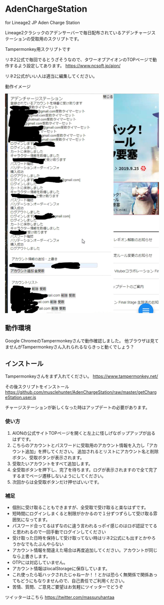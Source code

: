 # AdenChargeStation
for Lineage2 JP Aden Charge Station

Lineage2クラシックのアデンサーバーで毎日配布されているアデンチャージステーションの受取用のスクリプトです。

Tampermonkey用スクリプトです

リネ2公式で毎回でるとうざそうなので、タワーオブアイオンのTOPページで動作するよう設定してあります。
https://www.ncsoft.jp/aion/

リネ2公式がいい人は適当に編集してください。

動作イメージ

<img src="https://github.com/musclehunter/musclehunter_desc_images/raw/master/aden_charge_station.jpg" width="621">


## 動作環境
Google ChromeのTampermonkeyさんで動作確認しました。
他ブラウザは見てませんがTampermonkeyさん入れられるならきっと動くでしょう？

## インストール
Tampermonkeyさんをまず入れてください。
https://www.tampermonkey.net/

その後スクリプトをインストール
https://github.com/musclehunter/AdenChargeStation/raw/master/getChargeStation.user.js

チャージステーションが新しくなった時はアップデートの必要があります。

### 使い方

1. AIONの公式サイトTOPページを開くと左上に怪しげなポップアップが出るはずです。
2. こちらのアカウントとパスワードに受取用のアカウント情報を入力し「アカウント追加」を押してください。
追加されるとリストにアカウント名と削除ボタン、受取ボタンが表示されます。
3. 受取たいアカウントをすべて追加します。
4. 全受取ボタンを押下し、完了を待ちます。ログが表示されますので全て完了するまでページ遷移しないようにしてください。
5. 次回からは全受取ボタンだけ押せばいいです。

### 補足

* 個別に受け取ることもできますが、全受取で受け取ると楽なはずです。
* 短時間にログインしまくると制限がかかるので１分ずつずらして受け取る雰囲気になってます。
* パスワード合ってるはずなのに違う言われるっポイ感じのはロボ認証でてると思われるので一回手動でログインしてください
* 受け取った日時を保持して受け取ってない時はリネ2公式にも出すとかやろうかなでもたぶんやらない
* アカウント情報を間違えた場合は再度追加してください。アカウントが同じなら上書きします。
* OTPには対応していません。
* アカウント情報はlocalStorageに保存しています。
* これ使ったら垢ハックされたじゃねーか！！とかは恐らく無関係で関係あってもどうにもなりませんので、自己責任でご利用ください。
* 苦情、質問、ご意見ご要望はお気軽にツイッターでどうぞ

ツイッターはこちら
https://twitter.com/massuruhantaa
